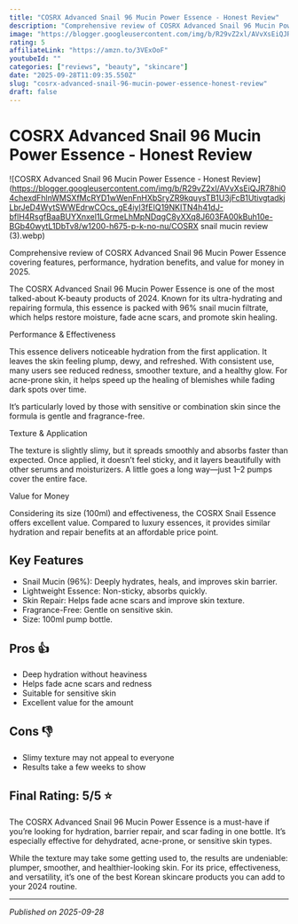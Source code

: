 ```yaml
---
title: "COSRX Advanced Snail 96 Mucin Power Essence - Honest Review"
description: "Comprehensive review of COSRX Advanced Snail 96 Mucin Power Essence covering features, performance, hydration benefits, and value for money in 2025."
image: "https://blogger.googleusercontent.com/img/b/R29vZ2xl/AVvXsEiQJR78hi04chexdFhlnWMSXfMcRYD1wWenFnHXbSryZR9kquysTB1U3jFcB1UtivgtadkjLbrJeD4WytSWWEdrwCOcs_gE4iyl3fEIQ19NKITN4h41dJ-bflH4RsgfBaaBUYXnxel1LGrmeLhMpNDqgC8yXXq8J603FA00kBuh10e-BGb40wytL1DbTv8/w1200-h675-p-k-no-nu/COSRX snail mucin review (3).webp"
rating: 5
affiliateLink: "https://amzn.to/3VExOoF"
youtubeId: ""
categories: ["reviews", "beauty", "skincare"]
date: "2025-09-28T11:09:35.550Z"
slug: "cosrx-advanced-snail-96-mucin-power-essence-honest-review"
draft: false
---
```


# COSRX Advanced Snail 96 Mucin Power Essence - Honest Review

![COSRX Advanced Snail 96 Mucin Power Essence - Honest Review](https://blogger.googleusercontent.com/img/b/R29vZ2xl/AVvXsEiQJR78hi04chexdFhlnWMSXfMcRYD1wWenFnHXbSryZR9kquysTB1U3jFcB1UtivgtadkjLbrJeD4WytSWWEdrwCOcs_gE4iyl3fEIQ19NKITN4h41dJ-bflH4RsgfBaaBUYXnxel1LGrmeLhMpNDqgC8yXXq8J603FA00kBuh10e-BGb40wytL1DbTv8/w1200-h675-p-k-no-nu/COSRX snail mucin review (3).webp)

Comprehensive review of COSRX Advanced Snail 96 Mucin Power Essence covering features, performance, hydration benefits, and value for money in 2025.

The COSRX Advanced Snail 96 Mucin Power Essence is one of the most talked-about K-beauty products of 2024. Known for its ultra-hydrating and repairing formula, this essence is packed with 96% snail mucin filtrate, which helps restore moisture, fade acne scars, and promote skin healing.

Performance & Effectiveness

This essence delivers noticeable hydration from the first application. It leaves the skin feeling plump, dewy, and refreshed. With consistent use, many users see reduced redness, smoother texture, and a healthy glow. For acne-prone skin, it helps speed up the healing of blemishes while fading dark spots over time.

It’s particularly loved by those with sensitive or combination skin since the formula is gentle and fragrance-free.

Texture & Application

The texture is slightly slimy, but it spreads smoothly and absorbs faster than expected. Once applied, it doesn’t feel sticky, and it layers beautifully with other serums and moisturizers. A little goes a long way—just 1–2 pumps cover the entire face.

Value for Money

Considering its size (100ml) and effectiveness, the COSRX Snail Essence offers excellent value. Compared to luxury essences, it provides similar hydration and repair benefits at an affordable price point.


## Key Features

- Snail Mucin (96%): Deeply hydrates, heals, and improves skin barrier.
- Lightweight Essence: Non-sticky, absorbs quickly.
- Skin Repair: Helps fade acne scars and improve skin texture.
- Fragrance-Free: Gentle on sensitive skin.
- Size: 100ml pump bottle.



## Pros 👍

- Deep hydration without heaviness
- Helps fade acne scars and redness
- Suitable for sensitive skin
- Excellent value for the amount



## Cons 👎

- Slimy texture may not appeal to everyone
- Results take a few weeks to show


## Final Rating: 5/5 ⭐

The COSRX Advanced Snail 96 Mucin Power Essence is a must-have if you’re looking for hydration, barrier repair, and scar fading in one bottle. It’s especially effective for dehydrated, acne-prone, or sensitive skin types.

While the texture may take some getting used to, the results are undeniable: plumper, smoother, and healthier-looking skin. For its price, effectiveness, and versatility, it’s one of the best Korean skincare products you can add to your 2024 routine.



---

*Published on 2025-09-28*
